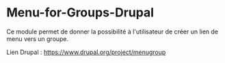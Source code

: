 # Menu-for-Groups-Drupal
Ce module permet de donner la possibilité à l'utilisateur de créer un lien de menu vers un groupe.

Lien Drupal : https://www.drupal.org/project/menugroup
